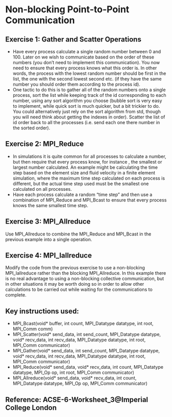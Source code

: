 # Non-blocking Point-to-Point Communication

## Exercise 1: Gather and Scatter Operations
* Have every process calculate a single random number between 0 and 100. Later on we wish to communicate based on the order of these numbers (you don’t need to implement this communication). You now need to ensure that every process knows what this order is. In other words, the process with the lowest random number should be first in the list, the one with the second lowest second etc. (if they have the same number you should order them according to the process id). 
* One tactic to do this is to gather all of the random numbers onto a single process, sort the list while keeping track of the id corresponding to each number, using any sort algorithm you choose (bubble sort is very easy to implement, while quick sort is much quicker, but a bit trickier to do. You could alternatively just rely on the sort algorithm from std, though you will need think about getting the indexes in order). Scatter the list of id order back to all the processes (i.e. send each one there number in the sorted order).

## Exercise 2: MPI_Reduce
* In simulations it is quite common for all processes to calculate a number, but then require that every process know, for instance , the smallest or largest number calculated. An example might be calculating the time step based on the element size and fluid velocity in a finite element simulation, where the maximum time step calculated on each process is different, but the actual time step used must be the smallest one calculated on all processes. 
* Have each process calculate a random “time step” and then use a combination of MPI_Reduce and MPI_Bcast to ensure that every process knows the same smallest time step.

## Exercise 3: MPI_Allreduce
Use MPI_Allreduce to combine the MPI_Reduce and MPI_Bcast in the previous example into a single operation.

## Exercise 4: MPI_Iallreduce
Modify the code from the previous exercise to use a non-blocking MPI_Iallreduce rather than the blocking MPI_Allreduce. In this example there is no real advantage to using a non-blocking collective communication, but in other situations it may be worth doing so in order to allow other calculations to be carried out while waiting for the communications to complete. 


## Key instructions used:
* MPI_Bcast(void* buffer, int count, MPI_Datatype datatype, int root, MPI_Comm comm)
* MPI_Scatter(void* send_data, int send_count, MPI_Datatype datatype, void* recv_data, int recv_data, MPI_Datatype datatype, int root, MPI_Comm communicator)
* MPI_Gather(void* send_data, int send_count, MPI_Datatype datatype, void* recv_data, int recv_data, MPI_Datatype datatype, int root, MPI_Comm communicator)
* MPI_Reduce(void* send_data, void* recv_data, int count, MPI_Datatype datatype, MPI_Op op, int root, MPI_Comm communicator)
* MPI_Allreduce(void* send_data, void* recv_data, int count, MPI_Datatype datatype, MPI_Op op, MPI_Comm communicator)

## Reference: ACSE-6-Worksheet_3@Imperial College London
